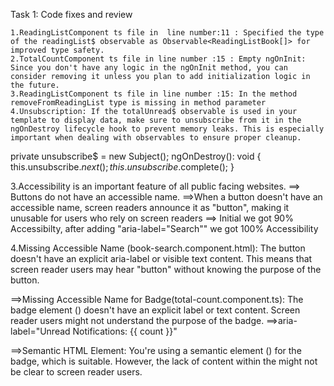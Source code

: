 

Task 1: Code fixes and review 

    1.ReadingListComponent ts file in  line number:11 : Specified the type of the readingList$ observable as Observable<ReadingListBook[]> for improved type safety.
    2.TotalCountComponent ts file in line number :15 : Empty ngOnInit: Since you don't have any logic in the ngOnInit method, you can consider removing it unless you plan to add initialization logic in the future.
    3.ReadingListComponent ts file in line number :15: In the method removeFromReadingList type is missing in method parameter
    4.Unsubscription: If the totalUnread$ observable is used in your template to display data, make sure to unsubscribe from it in the ngOnDestroy lifecycle hook to prevent memory leaks. This is especially important when dealing with observables to ensure proper cleanup.
private unsubscribe$ = new Subject<void>();
ngOnDestroy(): void {
    this.unsubscribe$.next();
    this.unsubscribe$.complete();
  }   

3.Accessibility is an important feature of all public facing websites.
==> Buttons do not have an accessible name.
==>When a button doesn't have an accessible name, screen readers announce it as "button", making it unusable for users who rely on screen readers 
==> Initial we got 90% Accessibilty, after adding "aria-label="Search"" we got 100% Accessibility

4.Missing Accessible Name (book-search.component.html): The button doesn't have an explicit aria-label or visible text content. This means that screen reader users may hear "button" without knowing the purpose of the button. 

==>Missing Accessible Name for Badge(total-count.component.ts): The badge element (<span>) doesn't have an explicit label or text content. Screen reader users might not understand the purpose of the badge. ==>aria-label="Unread Notifications: {{ count }}"

==>Semantic HTML Element:
You're using a semantic element (<span>) for the badge, which is suitable. However, the lack of content within the <span> might not be clear to screen reader users.
